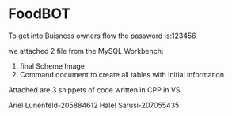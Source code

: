 # FoodBOT

To get into Buisness owners flow the password is:123456

we attached 2 file from the MySQL Workbench:
1. final Scheme Image
2. Command document to create all tables with initial information

Attached are 3 snippets of code written in CPP in VS

Ariel Lunenfeld-205884612
Halel Sarusi-207055435 
